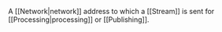 A [[Network|network]] address to which a [[Stream]] is sent for [[Processing|processing]] or [[Publishing]].